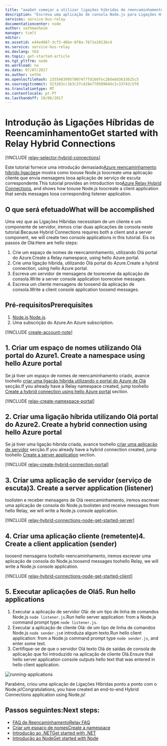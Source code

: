 ```yaml
---
title: "aaaGet começar a utilizar ligações híbridas de reencaminhamento de Azure no nó | Microsoft Docs"
description: "Escreva uma aplicação de consola Node.js para Ligações Híbridas de Reencaminhamento do Azure."
services: service-bus-relay
documentationcenter: node
author: sethmanheim
manager: timlt
editor: 
ms.assetid: e44e4867-3cf3-46be-8f8a-7671e2013bc4
ms.service: service-bus-relay
ms.devlang: tbd
ms.topic: get-started-article
ms.tgt_pltfrm: node
ms.workload: na
ms.date: 07/07/2017
ms.author: sethm
ms.openlocfilehash: 235548399570074f7fd160fec28de8d3633625c5
ms.sourcegitcommit: 523283cc1b3c37c428e77850964dc1c33742c5f0
ms.translationtype: MT
ms.contentlocale: pt-PT
ms.lasthandoff: 10/06/2017
---
```

# <a name="get-started-with-relay-hybrid-connections"></a><span data-ttu-id="5c9e2-103">Introdução às Ligações Híbridas de Reencaminhamento</span><span class="sxs-lookup"><span data-stu-id="5c9e2-103">Get started with Relay Hybrid Connections</span></span>

[!INCLUDE [relay-selector-hybrid-connections](../../includes/relay-selector-hybrid-connections.md)]

<span data-ttu-id="5c9e2-104">Este tutorial fornece uma introdução demasiado[Azure reencaminhamento híbrido ligações](relay-what-is-it.md#hybrid-connections)e mostra como toouse Node.js toocreate uma aplicação cliente que envia mensagens tooa aplicação de serviço de escuta correspondente.</span><span class="sxs-lookup"><span data-stu-id="5c9e2-104">This tutorial provides an introduction too[Azure Relay Hybrid Connections](relay-what-is-it.md#hybrid-connections), and shows how toouse Node.js toocreate a client application that sends messages tooa corresponding listener application.</span></span> 

## <a name="what-will-be-accomplished"></a><span data-ttu-id="5c9e2-105">O que será efetuado</span><span class="sxs-lookup"><span data-stu-id="5c9e2-105">What will be accomplished</span></span>

<span data-ttu-id="5c9e2-106">Uma vez que as Ligações Híbridas necessitam de um cliente e um componente de servidor, iremos criar duas aplicações de consola neste tutorial.</span><span class="sxs-lookup"><span data-stu-id="5c9e2-106">Because Hybrid Connections requires both a client and a server component, we will create two console applications in this tutorial.</span></span> <span data-ttu-id="5c9e2-107">Eis os passos de Olá:</span><span class="sxs-lookup"><span data-stu-id="5c9e2-107">Here are hello steps:</span></span>

1. <span data-ttu-id="5c9e2-108">Crie um espaço de nomes de reencaminhamento, utilizando Olá portal do Azure.</span><span class="sxs-lookup"><span data-stu-id="5c9e2-108">Create a Relay namespace, using hello Azure portal.</span></span>
2. <span data-ttu-id="5c9e2-109">Crie uma ligação híbrida, utilizando Olá portal do Azure.</span><span class="sxs-lookup"><span data-stu-id="5c9e2-109">Create a hybrid connection, using hello Azure portal.</span></span>
3. <span data-ttu-id="5c9e2-110">Escreva um servidor de mensagens de tooreceive da aplicação de consola.</span><span class="sxs-lookup"><span data-stu-id="5c9e2-110">Write a server console application tooreceive messages.</span></span>
4. <span data-ttu-id="5c9e2-111">Escreva um cliente mensagens de toosend da aplicação de consola.</span><span class="sxs-lookup"><span data-stu-id="5c9e2-111">Write a client console application toosend messages.</span></span>

## <a name="prerequisites"></a><span data-ttu-id="5c9e2-112">Pré-requisitos</span><span class="sxs-lookup"><span data-stu-id="5c9e2-112">Prerequisites</span></span>

1. <span data-ttu-id="5c9e2-113">[Node.js](https://nodejs.org/en/).</span><span class="sxs-lookup"><span data-stu-id="5c9e2-113">[Node.js](https://nodejs.org/en/).</span></span>
2. <span data-ttu-id="5c9e2-114">Uma subscrição do Azure.</span><span class="sxs-lookup"><span data-stu-id="5c9e2-114">An Azure subscription.</span></span>

[!INCLUDE [create-account-note](../../includes/create-account-note.md)]

## <a name="1-create-a-namespace-using-hello-azure-portal"></a><span data-ttu-id="5c9e2-115">1. Criar um espaço de nomes utilizando Olá portal do Azure</span><span class="sxs-lookup"><span data-stu-id="5c9e2-115">1. Create a namespace using hello Azure portal</span></span>

<span data-ttu-id="5c9e2-116">Se já tiver um espaço de nomes de reencaminhamento criado, avance toohello [criar uma ligação híbrida utilizando o portal do Azure de Olá](#2-create-a-hybrid-connection-using-the-azure-portal) secção.</span><span class="sxs-lookup"><span data-stu-id="5c9e2-116">If you already have a Relay namespace created, jump toohello [Create a hybrid connection using hello Azure portal](#2-create-a-hybrid-connection-using-the-azure-portal) section.</span></span>

[!INCLUDE [relay-create-namespace-portal](../../includes/relay-create-namespace-portal.md)]

## <a name="2-create-a-hybrid-connection-using-hello-azure-portal"></a><span data-ttu-id="5c9e2-117">2. Criar uma ligação híbrida utilizando Olá portal do Azure</span><span class="sxs-lookup"><span data-stu-id="5c9e2-117">2. Create a hybrid connection using hello Azure portal</span></span>

<span data-ttu-id="5c9e2-118">Se já tiver uma ligação híbrida criada, avance toohello [criar uma aplicação de servidor](#3-create-a-server-application-listener) secção.</span><span class="sxs-lookup"><span data-stu-id="5c9e2-118">If you already have a hybrid connection created, jump toohello [Create a server application](#3-create-a-server-application-listener) section.</span></span>

[!INCLUDE [relay-create-hybrid-connection-portal](../../includes/relay-create-hybrid-connection-portal.md)]

## <a name="3-create-a-server-application-listener"></a><span data-ttu-id="5c9e2-119">3. Criar uma aplicação de servidor (serviço de escuta)</span><span class="sxs-lookup"><span data-stu-id="5c9e2-119">3. Create a server application (listener)</span></span>

<span data-ttu-id="5c9e2-120">toolisten e receber mensagens de Olá reencaminhamento, iremos escrever uma aplicação de consola do Node.js.</span><span class="sxs-lookup"><span data-stu-id="5c9e2-120">toolisten and receive messages from hello Relay, we will write a Node.js console application.</span></span>

[!INCLUDE [relay-hybrid-connections-node-get-started-server](../../includes/relay-hybrid-connections-node-get-started-server.md)]

## <a name="4-create-a-client-application-sender"></a><span data-ttu-id="5c9e2-121">4. Criar uma aplicação cliente (remetente)</span><span class="sxs-lookup"><span data-stu-id="5c9e2-121">4. Create a client application (sender)</span></span>

<span data-ttu-id="5c9e2-122">toosend mensagens toohello reencaminhamento, iremos escrever uma aplicação de consola do Node.js.</span><span class="sxs-lookup"><span data-stu-id="5c9e2-122">toosend messages toohello Relay, we will write a Node.js console application.</span></span>

[!INCLUDE [relay-hybrid-connections-node-get-started-client](../../includes/relay-hybrid-connections-node-get-started-client.md)]

## <a name="5-run-hello-applications"></a><span data-ttu-id="5c9e2-123">5. Executar aplicações de Olá</span><span class="sxs-lookup"><span data-stu-id="5c9e2-123">5. Run hello applications</span></span>

1. <span data-ttu-id="5c9e2-124">Executar a aplicação de servidor Olá: de um tipo de linha de comandos Node.js `node listener.js`.</span><span class="sxs-lookup"><span data-stu-id="5c9e2-124">Run hello server application: from a Node.js command prompt type `node listener.js`.</span></span>
2. <span data-ttu-id="5c9e2-125">Executar a aplicação de cliente Olá: de um tipo de linha de comandos Node.js `node sender.js`e introduza algum texto.</span><span class="sxs-lookup"><span data-stu-id="5c9e2-125">Run hello client application: from a Node.js command prompt type `node sender.js`, and enter some text.</span></span>
3. <span data-ttu-id="5c9e2-126">Certifique-se de que o servidor Olá texto Olá de saídas de consola de aplicação que foi introduzido na aplicação de cliente Olá.</span><span class="sxs-lookup"><span data-stu-id="5c9e2-126">Ensure that hello server application console outputs hello text that was entered in hello client application.</span></span>

![running-applications](./media/relay-hybrid-connections-node-get-started/running-applications.png)

<span data-ttu-id="5c9e2-128">Parabéns, criou uma aplicação de Ligações Híbridas ponto a ponto com o Node.js!</span><span class="sxs-lookup"><span data-stu-id="5c9e2-128">Congratulations, you have created an end-to-end Hybrid Connections application using Node.js!</span></span>

## <a name="next-steps"></a><span data-ttu-id="5c9e2-129">Passos seguintes:</span><span class="sxs-lookup"><span data-stu-id="5c9e2-129">Next steps:</span></span>

* [<span data-ttu-id="5c9e2-130">FAQ de Reencaminhamento</span><span class="sxs-lookup"><span data-stu-id="5c9e2-130">Relay FAQ</span></span>](relay-faq.md)
* [<span data-ttu-id="5c9e2-131">Criar um espaço de nomes</span><span class="sxs-lookup"><span data-stu-id="5c9e2-131">Create a namespace</span></span>](relay-create-namespace-portal.md)
* [<span data-ttu-id="5c9e2-132">Introdução ao .NET</span><span class="sxs-lookup"><span data-stu-id="5c9e2-132">Get started with .NET</span></span>](relay-hybrid-connections-dotnet-get-started.md)
* [<span data-ttu-id="5c9e2-133">Introdução ao Node</span><span class="sxs-lookup"><span data-stu-id="5c9e2-133">Get started with Node</span></span>](relay-hybrid-connections-node-get-started.md)

